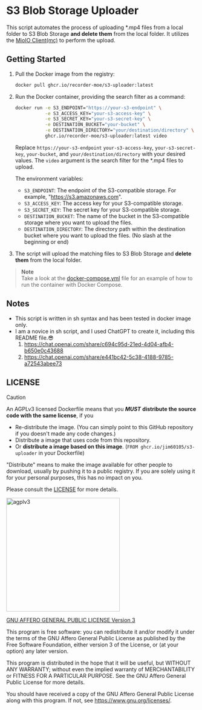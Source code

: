 # S3 Blob Storage Uploader

This script automates the process of uploading *.mp4 files from a local folder to S3 Blob Storage **and delete them** from the local folder. It utilizes the [MioIO Client(mc)](https://min.io/docs/minio/linux/reference/minio-mc.html) to perform the upload.

## Getting Started

1. Pull the Docker image from the registry:

   ```bash
   docker pull ghcr.io/recorder-moe/s3-uploader:latest
   ```

1. Run the Docker container, providing the search filter as a command:

   ```bash
   docker run -e S3_ENDPOINT="https://your-s3-endpoint" \
              -e S3_ACCESS_KEY="your-s3-access-key" \
              -e S3_SECRET_KEY="your-s3-secret-key" \
              -e DESTINATION_BUCKET="your-bucket" \
              -e DESTINATION_DIRECTORY="your/destination/directory" \
              ghcr.io/recorder-moe/s3-uploader:latest video
   ```

   Replace `https://your-s3-endpoint` `your-s3-access-key`, `your-s3-secret-key`, `your-bucket`, and `your/destination/directory` with your desired values. The `video` argument is the search filter for the *.mp4 files to upload.

   The environment variables:

   - `S3_ENDPOINT`: The endpoint of the S3-compatible storage. For example, "https://s3.amazonaws.com".
   - `S3_ACCESS_KEY`: The access key for your S3-compatible storage.
   - `S3_SECRET_KEY`: The secret key for your S3-compatible storage.
   - `DESTINATION_BUCKET`: The name of the bucket in the S3-compatible storage where you want to upload the files.
   - `DESTINATION_DIRECTORY`: The directory path within the destination bucket where you want to upload the files. (No slash at the beginning or end)

1. The script will upload the matching files to S3 Blob Storage and **delete them** from the local folder.

> **Note**\
> Take a look at the [docker-compose.yml](docker-compose.yml) file for an example of how to run the container with Docker Compose.

## Notes

- This script is written in sh syntax and has been tested in docker image only.
- I am a novice in sh script, and I used ChatGPT to create it, including this README file.😎
  1. <https://chat.openai.com/share/c694c95d-21ed-4d04-afb4-b650e0c43688>
  1. <https://chat.openai.com/share/e441bc42-5c38-4188-9785-a72543abee73>

## LICENSE

> [!CAUTION]
> An AGPLv3 licensed Dockerfile means that you _**MUST**_ **distribute the source code with the same license**, if you
>
> - Re-distribute the image. (You can simply point to this GitHub repository if you doesn't made any code changes.)
> - Distribute a image that uses code from this repository.
> - Or **distribute a image based on this image**. (`FROM ghcr.io/jim60105/s3-uploader` in your Dockerfile)
>
> "Distribute" means to make the image available for other people to download, usually by pushing it to a public registry. If you are solely using it for your personal purposes, this has no impact on you.
>
> Please consult the [LICENSE](LICENSE) for more details.

<img src="https://github.com/Recorder-moe/s3-uploader/assets/16995691/cb3b53a6-7eff-409b-9dca-bb59f52d3117" alt="agplv3" width="300" />

[GNU AFFERO GENERAL PUBLIC LICENSE Version 3](/LICENSE)

This program is free software: you can redistribute it and/or modify it under the terms of the GNU Affero General Public License as published by the Free Software Foundation, either version 3 of the License, or (at your option) any later version.

This program is distributed in the hope that it will be useful, but WITHOUT ANY WARRANTY; without even the implied warranty of MERCHANTABILITY or FITNESS FOR A PARTICULAR PURPOSE. See the GNU Affero General Public License for more details.

You should have received a copy of the GNU Affero General Public License along with this program. If not, see <https://www.gnu.org/licenses/>.